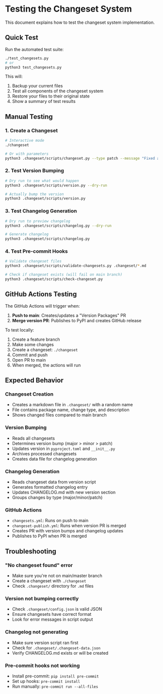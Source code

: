 # Testing the Changeset System

This document explains how to test the changeset system implementation.

## Quick Test

Run the automated test suite:
```bash
./test_changesets.py
# or
python3 test_changesets.py
```

This will:
1. Backup your current files
2. Test all components of the changeset system
3. Restore your files to their original state
4. Show a summary of test results

## Manual Testing

### 1. Create a Changeset

```bash
# Interactive mode
./changeset

# Or with parameters
python3 .changeset/scripts/changeset.py --type patch --message "Fixed a bug"
```

### 2. Test Version Bumping

```bash
# Dry run to see what would happen
python3 .changeset/scripts/version.py --dry-run

# Actually bump the version
python3 .changeset/scripts/version.py
```

### 3. Test Changelog Generation

```bash
# Dry run to preview changelog
python3 .changeset/scripts/changelog.py --dry-run

# Generate changelog
python3 .changeset/scripts/changelog.py
```

### 4. Test Pre-commit Hooks

```bash
# Validate changeset files
python3 .changeset/scripts/validate-changesets.py .changeset/*.md

# Check if changeset exists (will fail on main branch)
python3 .changeset/scripts/check-changeset.py
```

## GitHub Actions Testing

The GitHub Actions will trigger when:
1. **Push to main**: Creates/updates a "Version Packages" PR
2. **Merge version PR**: Publishes to PyPI and creates GitHub release

To test locally:
1. Create a feature branch
2. Make some changes
3. Create a changeset: `./changeset`
4. Commit and push
5. Open PR to main
6. When merged, the actions will run

## Expected Behavior

### Changeset Creation
- Creates a markdown file in `.changeset/` with a random name
- File contains package name, change type, and description
- Shows changed files compared to main branch

### Version Bumping
- Reads all changesets
- Determines version bump (major > minor > patch)
- Updates version in `pyproject.toml` and `__init__.py`
- Archives processed changesets
- Creates data file for changelog generation

### Changelog Generation
- Reads changeset data from version script
- Generates formatted changelog entry
- Updates CHANGELOG.md with new version section
- Groups changes by type (major/minor/patch)

### GitHub Actions
- `changesets.yml`: Runs on push to main
- `changeset-publish.yml`: Runs when version PR is merged
- Creates PR with version bumps and changelog updates
- Publishes to PyPI when PR is merged

## Troubleshooting

### "No changeset found" error
- Make sure you're not on main/master branch
- Create a changeset with `./changeset`
- Check `.changeset/` directory for `.md` files

### Version not bumping correctly
- Check `.changeset/config.json` is valid JSON
- Ensure changesets have correct format
- Look for error messages in script output

### Changelog not generating
- Make sure version script ran first
- Check for `.changeset/.changeset-data.json`
- Verify CHANGELOG.md exists or will be created

### Pre-commit hooks not working
- Install pre-commit: `pip install pre-commit`
- Set up hooks: `pre-commit install`
- Run manually: `pre-commit run --all-files`
